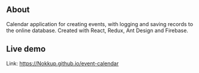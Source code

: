 ## About

Calendar application for creating events, with logging and saving records to the online database.
Created with React, Redux, Ant Design and Firebase.

## Live demo

Link: https://Nokkup.github.io/event-calendar
